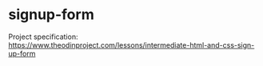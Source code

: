 # signup-form
Project specification: https://www.theodinproject.com/lessons/intermediate-html-and-css-sign-up-form
